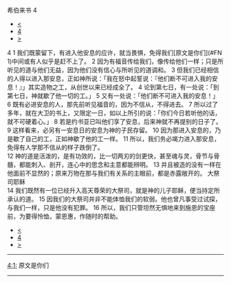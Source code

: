 ﻿





 希伯来书 4




* [<](bible/HEB03.md)
* [4](bible/HEB.md)
* [>](bible/HEB05.md)



 
4 
1 我们既蒙留下，有进入他安息的应许，就当畏惧，免得我们[原文是你们](#FN
1)中间或有人似乎是赶不上了。 
2 因为有福音传给我们，像传给他们一样；只是所听见的道与他们无益，因为他们没有信心与所听见的道调和。 
3 但我们已经相信的人得以进入那安息，正如神所说：「我在怒中起誓说：『他们断不可进入我的安息！』」其实造物之工，从创世以来已经成全了。 
4 论到第七日，有一处说：「到第七日，神就歇了他一切的工。」 
5 又有一处说：「他们断不可进入我的安息！」 
6 既有必进安息的人，那先前听见福音的，因为不信从，不得进去。 
7 所以过了多年，就在大卫的书上，又限定一日，如以上所引的说：「你们今日若听他的话，就不可硬着心。」 
8 若是约书亚已叫他们享了安息，后来神就不再提别的日子了。 
9 这样看来，必另有一安息日的安息为神的子民存留。 
10 因为那进入安息的，乃是歇了自己的工，正如神歇了他的工一样。 
11 所以，我们务必竭力进入那安息，免得有人学那不信从的样子跌倒了。  
12 神的道是活泼的，是有功效的，比一切两刃的剑更快，甚至魂与灵，骨节与骨髓，都能刺入、剖开，连心中的思念和主意都能辨明。 
13 并且被造的没有一样在他面前不显然的；原来万物在那与我们有关系的主眼前，都是赤露敞开的。 大祭司耶稣  
14 我们既然有一位已经升入高天尊荣的大祭司，就是神的儿子耶稣，便当持定所承认的道。 
15 因我们的大祭司并非不能体恤我们的软弱。他也曾凡事受过试探，与我们一样，只是他没有犯罪。 
16 所以，我们只管坦然无惧地来到施恩的宝座前，为要得怜恤，蒙恩惠，作随时的帮助。 
* [<](bible/HEB03.md)
* [4](bible/HEB.md)
* [>](bible/HEB05.md)





---


[4:1:](#V1)
原文是你们




---










